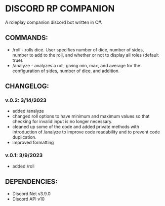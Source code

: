 # DISCORD RP COMPANION



A roleplay companion discord bot written in C#.


## COMMANDS:

- /roll - rolls dice. User specifies number of dice, number of sides, number to add to the roll, and whether or not to display all roles (default true).
- /analyze - analyzes a roll, giving min, max, and average for the configuration of sides, number of dice, and addition.


## CHANGELOG:

### v.0.2: 3/14/2023
- added /analyze
- changed roll options to have minimum and maximum values so that checking for invalid input is no longer necessary.
- cleaned up some of the code and added private methods with introduction of /analyze to improve code readability and to prevent code duplication.
- improved formatting

### v.0.1: 3/9/2023

- added /roll

## DEPENDENCIES:

- Discord.Net v3.9.0
- Discord API v10
